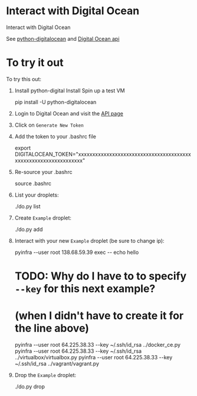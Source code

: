 # Interact with Digital Ocean
Interact with Digital Ocean

See [python-digitalocean](https://github.com/koalalorenzo/python-digitalocean) and 
[Digital Ocean api](https://developers.digitalocean.com/documentation/v2/)

# To try it out

To try this out:

1. Install python-digital Install Spin up a test VM

    pip install -U python-digitalocean

2. Login to Digital Ocean and visit the [API page](https://cloud.digitalocean.com/account/api/tokens)

3. Click on `Generate New Token`

4. Add the token to your .bashrc file

   export DIGITALOCEAN_TOKEN="xxxxxxxxxxxxxxxxxxxxxxxxxxxxxxxxxxxxxxxxxxxxxxxxxxxxxxxxxxxxxxxx"

5. Re-source your .bashrc

   source .bashrc

6. List your droplets:

    ./do.py list

7. Create `Example` droplet:

    ./do.py add

8. Interact with your new `Example` droplet (be sure to change ip):

    pyinfra --user root 138.68.59.39 exec -- echo hello

    # TODO: Why do I have to to specify `--key` for this next example? 
    # (when I didn't have to create it for the line above)
    pyinfra --user root 64.225.38.33 --key ~/.ssh/id_rsa ../docker_ce.py
    pyinfra --user root 64.225.38.33 --key ~/.ssh/id_rsa ../virtualbox/virtualbox.py
    pyinfra --user root 64.225.38.33 --key ~/.ssh/id_rsa ../vagrant/vagrant.py

9. Drop the `Example` droplet:

    ./do.py drop
